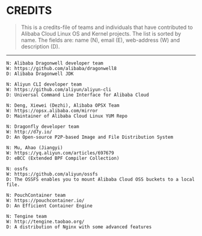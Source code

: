 CREDITS
=======

> This is a credits-file of teams and individuals that have contributed
> to Alibaba Cloud Linux OS and Kernel projects.
> The list is sorted by name. The fields are: name (N), email (E),
> web-address (W) and description (D).

----------------------------

```
N: Alibaba Dragonwell developer team
W: https://github.com/alibaba/dragonwell8
D: Alibaba Dragonwell JDK
```

```
N: Aliyun CLI developer team
W: https://github.com/aliyun/aliyun-cli
D: Universal Command Line Interface for Alibaba Cloud
```

```
N: Deng, Xiewei (Dezhi), Alibaba OPSX Team
W: https://opsx.alibaba.com/mirror
D: Maintainer of Alibaba Cloud Linux YUM Repo
```

```
N: Dragonfly developer team
W: http://d7y.io/
D: An Open-source P2P-based Image and File Distribution System
```

```
N: Mu, Ahao (Jiangyi)
W: https://yq.aliyun.com/articles/697679
D: eBCC (Extended BPF Compiler Collection)
```

```
N: ossfs
W: https://github.com/aliyun/ossfs
D: The OSSFS enables you to mount Alibaba Cloud OSS buckets to a local file.
```

```
N: PouchContainer team
W: https://pouchcontainer.io/
D: An Efficient Container Engine
```

```
N: Tengine team
W: http://tengine.taobao.org/
D: A distribution of Nginx with some advanced features
```
